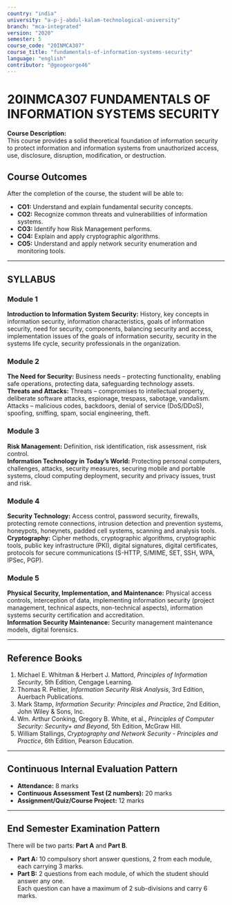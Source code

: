 ```yaml
---
country: "india"
university: "a-p-j-abdul-kalam-technological-university"
branch: "mca-integrated"
version: "2020"
semester: 5
course_code: "20INMCA307"
course_title: "fundamentals-of-information-systems-security"
language: "english"
contributor: "@geogeorge46"
---
```


# 20INMCA307 FUNDAMENTALS OF INFORMATION SYSTEMS SECURITY

**Course Description:**  
This course provides a solid theoretical foundation of information security to protect information and information systems from unauthorized access, use, disclosure, disruption, modification, or destruction.

## Course Outcomes

After the completion of the course, the student will be able to:

- **CO1:** Understand and explain fundamental security concepts.  
- **CO2:** Recognize common threats and vulnerabilities of information systems.  
- **CO3:** Identify how Risk Management performs.  
- **CO4:** Explain and apply cryptographic algorithms.  
- **CO5:** Understand and apply network security enumeration and monitoring tools.

---

## SYLLABUS

### **Module 1**
**Introduction to Information System Security:** History, key concepts in information security, information characteristics, goals of information security, need for security, components, balancing security and access, implementation issues of the goals of information security, security in the systems life cycle, security professionals in the organization.

### **Module 2**
**The Need for Security:** Business needs – protecting functionality, enabling safe operations, protecting data, safeguarding technology assets.  
**Threats and Attacks:** Threats – compromises to intellectual property, deliberate software attacks, espionage, trespass, sabotage, vandalism. Attacks – malicious codes, backdoors, denial of service (DoS/DDoS), spoofing, sniffing, spam, social engineering, theft.

### **Module 3**
**Risk Management:** Definition, risk identification, risk assessment, risk control.  
**Information Technology in Today’s World:** Protecting personal computers, challenges, attacks, security measures, securing mobile and portable systems, cloud computing deployment, security and privacy issues, trust and risk.

### **Module 4**
**Security Technology:** Access control, password security, firewalls, protecting remote connections, intrusion detection and prevention systems, honeypots, honeynets, padded cell systems, scanning and analysis tools.  
**Cryptography:** Cipher methods, cryptographic algorithms, cryptographic tools, public key infrastructure (PKI), digital signatures, digital certificates, protocols for secure communications (S-HTTP, S/MIME, SET, SSH, WPA, IPSec, PGP).

### **Module 5**
**Physical Security, Implementation, and Maintenance:** Physical access controls, interception of data, implementing information security (project management, technical aspects, non-technical aspects), information systems security certification and accreditation.  
**Information Security Maintenance:** Security management maintenance models, digital forensics.

---

## Reference Books

1. Michael E. Whitman & Herbert J. Mattord, *Principles of Information Security*, 5th Edition, Cengage Learning.  
2. Thomas R. Peltier, *Information Security Risk Analysis*, 3rd Edition, Auerbach Publications.  
3. Mark Stamp, *Information Security: Principles and Practice*, 2nd Edition, John Wiley & Sons, Inc.  
4. Wm. Arthur Conking, Gregory B. White, et al., *Principles of Computer Security: Security+ and Beyond*, 5th Edition, McGraw Hill.  
5. William Stallings, *Cryptography and Network Security - Principles and Practice*, 6th Edition, Pearson Education.

---

## Continuous Internal Evaluation Pattern

- **Attendance:** 8 marks  
- **Continuous Assessment Test (2 numbers):** 20 marks  
- **Assignment/Quiz/Course Project:** 12 marks  

---

## End Semester Examination Pattern

There will be two parts: **Part A** and **Part B**.  
- **Part A:** 10 compulsory short answer questions, 2 from each module, each carrying 3 marks.  
- **Part B:** 2 questions from each module, of which the student should answer any one.  
Each question can have a maximum of 2 sub-divisions and carry 6 marks.

